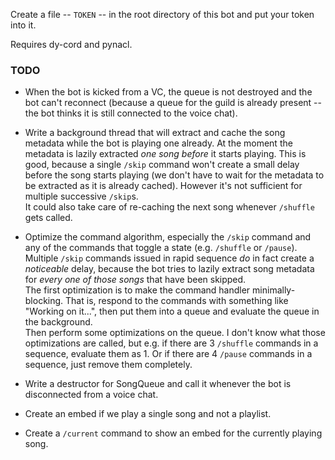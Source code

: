 Create a file -- `TOKEN` -- in the root directory of this bot and put your token
into it.

Requires dy-cord and pynacl.

### TODO
* When the bot is kicked from a VC, the queue is not destroyed and the bot can't
  reconnect (because a queue for the guild is already present -- the bot thinks
  it is still connected to the voice chat).

* Write a background thread that will extract and cache the song
  metadata while the bot is playing one already. At the moment the metadata is
  lazily extracted _one song before_ it starts playing. This is good, because
  a single `/skip` command won't create a small delay before the song starts
  playing (we don't have to wait for the metadata to be extracted as it is
  already cached). However it's not sufficient for multiple successive `/skip`s.  
  It could also take care of re-caching the next song whenever `/shuffle` gets
  called.

* Optimize the command algorithm, especially the `/skip` command and any of the
  commands that toggle a state (e.g. `/shuffle` or `/pause`).
  Multiple `/skip` commands issued in rapid sequence _do_ in fact create a
  _noticeable_ delay, because the bot tries to lazily extract song metadata for
  _every one of those songs_ that have been skipped.  
  The first optimization is to make the command handler minimally-blocking.
  That is, respond to the commands with something like "Working on it...",
  then put them into a queue and evaluate the queue in the background.  
  Then perform some optimizations on the queue. I don't know what those
  optimizations are called, but e.g. if there are 3 `/shuffle` commands in a
  sequence, evaluate them as 1. Or if there are 4 `/pause` commands in a
  sequence, just remove them completely.

* Write a destructor for SongQueue and call it whenever the bot is disconnected
  from a voice chat.

* Create an embed if we play a single song and not a playlist.

* Create a `/current` command to show an embed for the currently playing song.
